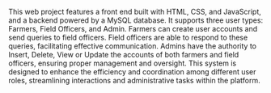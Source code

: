 This web project features a front end built with HTML, CSS, and JavaScript, and a backend powered by a MySQL database. It supports three user types: Farmers, Field Officers, and Admin. Farmers can create user accounts and send queries to field officers. Field officers are able to respond to these queries, facilitating effective communication. Admins have the authority to Insert, Delete, View or Update the accounts of both farmers and field officers, ensuring proper management and oversight. This system is designed to enhance the efficiency and coordination among different user roles, streamlining interactions and administrative tasks within the platform.
